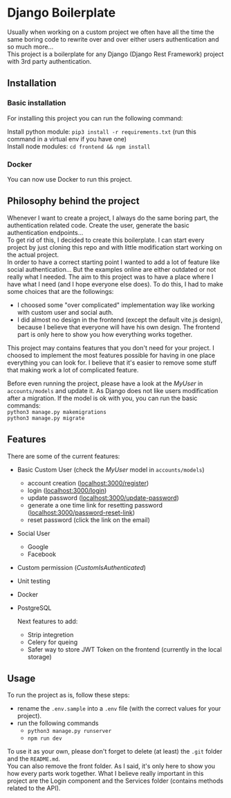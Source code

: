 # Django Boilerplate

Usually when working on a custom project we often have all the time the same boring code to rewrite over and over either users authentication and so much more...   
This project is a boilerplate for any Django (Django Rest Framework) project with 3rd party authentication.  

## Installation
### Basic installation
For installing this project you can run the following command:

Install python module:
```pip3 install -r requirements.txt``` (run this command in a virtual env if you have one)  
Install node modules:
```cd frontend && npm install```

### Docker
You can now use Docker to run this project. 

## Philosophy behind the project
Whenever I want to create a project, I always do the same boring part, the authentication related code.
Create the user, generate the basic authentication endpoints...  
To get rid of this, I decided to create this boilerplate. I can start every project by just cloning this repo and with little modification start working on the actual project.   
In order to have a correct starting point I wanted to add a lot of feature like social authentication... But the examples online are either outdated or not really what I needed. 
The aim to this project was to have a place where I have what I need (and I hope everyone else does).
To do this, I had to make some choices that are the followings:
-  I choosed some "over complicated" implementation way like working with custom user and social auth.
-  I did almost no design in the frontend (except the default vite.js design), because I believe that everyone will have his own design. The frontend part is only here to show you how everything works together. 

This project may contains features that you don't need for your project. 
I choosed to implement the most features possible for having in one place everything you can look for.
I believe that it's easier to remove some stuff that making work a lot of complicated feature.  

Before even running the project, please have a look at the *MyUser* in `accounts/models` and update it. As Django does not like users modification after a migration. 
If the model is ok with you, you can run the basic commands:  
```python3 manage.py makemigrations```  
```python3 manage.py migrate```

## Features
There are some of the current features:
-  Basic Custom User (check the *MyUser* model in `accounts/models`)
    - account creation ([localhost:3000/register](http://localhost:3000/register))
    - login ([localhost:3000/login](http://localhost:3000/login))
    - update password ([localhost:3000/update-password](http://localhost:3000/update-password))
    - generate a one time link for resetting password ([localhost:3000/password-reset-link](http://localhost:3000/password-reset-link))
    - reset password (click the link on the email)  
- Social User
    - Google
    - Facebook
- Custom permission (*CustomIsAuthenticated*)
- Unit testing  
- Docker  
- PostgreSQL  

  Next features to add:     
  -  Strip integretion
  -  Celery for queing
  -  Safer way to store JWT Token on the frontend (currently in the local storage)


## Usage

To run the project as is, follow these steps: 
-  rename the `.env.sample` into a `.env` file (with the correct values for your project).
-  run the following commands
    -  ```python3 manage.py runserver```
    -  ```npm run dev```

To use it as your own, please don't forget to delete (at least) the `.git` folder and the `README.md`.   
You can also remove the front folder. As I said, it's only here to show you how every parts work together. What I believe really important in this project are the Login component and the Services folder (contains methods related to the API).
